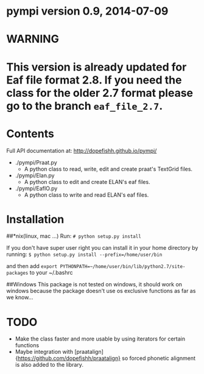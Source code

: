 # pympi version 0.9, 2014-07-09
WARNING
=======
This version is already updated for Eaf file format 2.8. If you need the class
for the older 2.7 format please go to the branch ```eaf_file_2.7```.
=======

Contents
========
Full API documentation at: http://dopefishh.github.io/pympi/
- ./pympi/Praat.py 
    - A python class to read, write, edit and create praat's TextGrid files.
- ./pympi/Elan.py 
    - A python class to edit and create ELAN's eaf files.
- ./pympi/EafIO.py 
    - A python class to write and read ELAN's eaf files.

Installation
============
##\*nix(linux, mac ...)
Run: `# python setup.py install`

If you don't have super user right you can install it in your home directory by
running: `$ python setup.py install --prefix=/home/user/bin`

and then add `export PYTHONPATH=~/home/user/bin/lib/python2.7/site-packages` to
your ~/.bashrc

##Windows
This package is not tested on windows, it should work on windows because the
package doesn't use os exclusive functions as far as we know...

TODO
====
- Make the class faster and more usable by using iterators for certain functions
- Maybe integration with [praatalign]{https://github.com/dopefishh/praatalign}
  so forced phonetic alignment is also added to the library.
